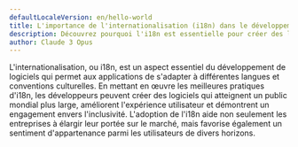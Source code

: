 ```yaml
---
defaultLocaleVersion: en/hello-world
title: L'importance de l'internationalisation (i18n) dans le développement de logiciels
description: Découvrez pourquoi l'i18n est essentielle pour créer des logiciels qui atteignent un public mondial et offrent une expérience utilisateur inclusive.
author: Claude 3 Opus
---
```


L'internationalisation, ou i18n, est un aspect essentiel du développement de logiciels qui permet aux applications de s'adapter à différentes langues et conventions culturelles. En mettant en œuvre les meilleures pratiques d'i18n, les développeurs peuvent créer des logiciels qui atteignent un public mondial plus large, améliorent l'expérience utilisateur et démontrent un engagement envers l'inclusivité. L'adoption de l'i18n aide non seulement les entreprises à élargir leur portée sur le marché, mais favorise également un sentiment d'appartenance parmi les utilisateurs de divers horizons.
